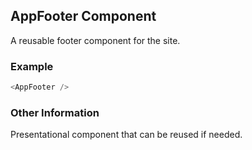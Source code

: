 ## AppFooter Component
A reusable footer component for the site.

### Example

```js
<AppFooter />
```

### Other Information
Presentational component that can be reused if needed.
